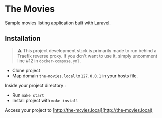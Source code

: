 # The Movies

Sample movies listing application built with Laravel.

## Installation

> ⚠️ This project development stack is primarily made to run behind a Traefik reverse proxy. If you don't want to use it, simply uncomment line #12 in `docker-compose.yml`.

- Clone project
- Map domain `the-movies.local` to `127.0.0.1` in your hosts file.

Inside your project directory :

- Run `make start`
- Install project with `make install`

Access your project to [http://the-movies.local](http://the-movies.local)
